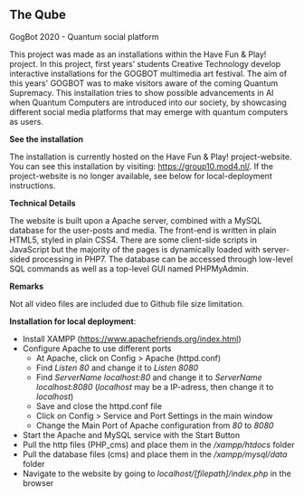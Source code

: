 ## The Qube
GogBot 2020 - Quantum social platform

This project was made as an installations within the Have Fun & Play! project. In this project, first years’ students Creative Technology develop interactive installations for the GOGBOT multimedia art festival.
The aim of this years' GOGBOT was to make visitors aware of the coming Quantum Supremacy. This installation tries to show possible advancements in AI when Quantum Computers are introduced into our society, by showcasing different social media platforms that may emerge with quantum computers as users.

**See the installation**

The installation is currently hosted on the Have Fun & Play! project-website. You can see this installation by visiting: https://group10.mod4.nl/.
If the project-website is no longer available, see below for local-deployment instructions.

**Technical Details**

The website is built upon a Apache server, combined with a MySQL database for the user-posts and media. The front-end is written in plain HTML5, styled in plain CSS4. There are some client-side scripts in JavaScript but the majority of the pages is dynamically loaded with server-sided processing in PHP7. The database can be accessed through low-level SQL commands as well as a top-level GUI named PHPMyAdmin.

**Remarks**

Not all video files are included due to Github file size limitation.

**Installation for local deployment**:
- Install XAMPP (https://www.apachefriends.org/index.html)
- Configure Apache to use different ports
  * At Apache, click on Config > Apache (httpd.conf)
  * Find *Listen 80* and change it to *Listen 8080*
  * Find *ServerName localhost:80* and change it to *ServerName localhost:8080* (*localhost* may be a IP-adress, then change it to *localhost*)
  * Save and close the httpd.conf file
  * Click on Config > Service and Port Settings in the main window
  * Change the Main Port of Apache configuration from *80* to *8080*
- Start the Apache and MySQL service with the Start Button
- Pull the http files (PHP_cms) and place them in the */xampp/htdocs* folder
- Pull the database files (cms) and place them in the */xampp/mysql/data* folder
- Navigate to the website by going to *localhost/[filepath]/index.php* in the browser
